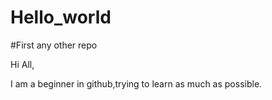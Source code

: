 # Hello_world
#First any other repo

Hi All,

I am a beginner in github,trying to learn as much as possible.
